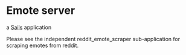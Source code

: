 # Emote server

a [Sails](http://sailsjs.org) application

Please see the independent reddit_emote_scraper sub-application for scraping emotes from reddit.

